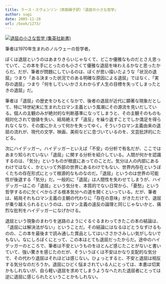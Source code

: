 ```yaml
---
title: ラース・スヴェンソン（鳥取絹子訳）『退屈の小さな哲学』
author: sugi
date: 2005-11-28
url: /book/1273/
---
```

<a href="http://www.amazon.co.jp/exec/obidos/ASIN/4087202909/chezsugi-22/ref=nosim/" name="amazletlink" target="_blank"><img src="http://i2.wp.com/ec2.images-amazon.com/images/I/21KJTF86V2L.SL160.jpg?w=660" alt="退屈の小さな哲学 (集英社新書)" class="alignleft" data-recalc-dims="1" /></a>

筆者は1970年生まれのノルウェーの哲学者。

ぼくは退屈というのはあまりきらいじゃなくて、どこか優雅なものだとさえ思っていて、この本を手にとったのも小さくて優雅な退屈を味わえるかなと思ったからだ。だが、筆者が問題にしているのは、ぼくが思い描いたような「状況の退屈」つまり「ある決まった状況でのある明確な原因による退屈」ではなく、「実存の退屈」つまり「何をしていいかさえわからず人生の目標を失ってしまったときの退屈」だ。

筆者は「退屈」の歴史をひもとくなかで、後者の退屈が近代に顕著な現象だとして、特に18世紀末に生まれたロマン主義という風潮にその源流を見いだしている。個人の主観のみが絶対的な判断基準になってしまうと、その主観そのものも相対化されて価値を失い、結局絶えず「違反」を繰り返すことでしか満足を得られなくなり、その度にかえって何かを失ってゆく。そういうロマン主義由来の退屈の流れが、現代の文学、映画、美術などに息づいているのを、文芸批評的にたどる。

次にハイデッガー。ハイデッガーといえば「不安」の分析で有名だが、ここではあまり知られていない「退屈」に関する分析を紹介している。人間が何かを認識するのは、「気分」というものが根底にあってのことだ。気分は人の内部にあるわけではなく、かといって外部の世界にあるわけでもない、世界内存在というぼくたちの存在形式にとって根源的なものなのだ。「退屈」というのは世界の可能性が後退する「気分」だ。一般的に「退屈」は人間性を失わせてしまうが、ハイデッガーはこの「退屈」という気分を、本質的でない日常から、「憂愁」という哲学するのに欠くべからざる根本気分への道を開くといっている。だが、筆者は、結局それもロマン主義の主観の代わりに「存在の意味」がきただけで、退屈が乗り越えられるというのは、ロマン主義の違反の論理と同じじゃないかと、痛烈な批判をハイデッガーになげかける。

退屈という現象のまわりを迷路のようにぐるぐるまわってきたこの本の結論は、「退屈には解決法がない」ということだ。その結論にはなるほどとうなずけるものの、この本を最後まで読み通した賞品としてはいささかさみしい気がしないでもない。なにしろぼくにとって、この本はとても退屈だったからだ。途中のハイデッガーのところで、筆者は不安というものをほとんど感じたことがないと書いていて、強い驚きを感じたのだが、そういうぼくは不安はかなり支配的な気分で、その代わり退屈はそれほどは感じない。ひょっとすると、不安と退屈は相反する気分なのだろうか。退屈にひどく悩まされている人にとっては、本書は切実かもしれないが、自ら軽い退屈を求めてしまうようなへたれた退屈者にとっては逆に退屈に感じられたということかもしれない。

